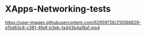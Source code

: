 # XApps-Networking-tests

https://user-images.githubusercontent.com/62959728/210566829-e15d63c8-c381-4fe9-b3eb-fa443b4a18a1.mp4


